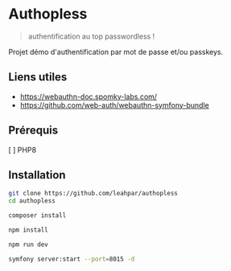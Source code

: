 # Authopless

> authentification au top passwordless !

Projet démo d'authentification par mot de passe et/ou passkeys.

## Liens utiles

- https://webauthn-doc.spomky-labs.com/
- https://github.com/web-auth/webauthn-symfony-bundle


## Prérequis

[ ] PHP8


## Installation

```bash
git clone https://github.com/leahpar/authopless
cd authopless
```

```bash
composer install
```

```bash
npm install
```

```bash
npm run dev
```

```bash
symfony server:start --port=8015 -d
```

